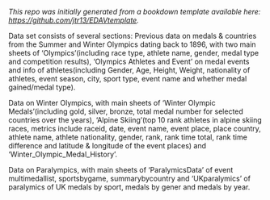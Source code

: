 

*This repo was initially generated from a bookdown template available here: https://github.com/jtr13/EDAVtemplate.*	

Data set consists of several sections:
Previous data on medals & countries from the Summer and Winter Olympics dating back to 1896, with two main sheets of ‘Olympics’(including race type, athlete name, gender, medal type and competition results), ‘Olympics Athletes and Event’ on medal events and info of athletes(including Gender, Age, Height, Weight, nationality of athletes, event season, city, sport type, event name and whether medal gained/medal type).

Data on Winter Olympics, with main sheets of ‘Winter Olympic Medals’(including gold, silver, bronze, total medal number for selected countries over the years), ‘Alpine Skiing’(top 10 rank athletes in alpine skiing races, metrics include raceid, date, event name, event place, place country, athlete name, athlete nationality, gender, rank, rank time total, rank time difference and latitude & longitude of the event places) and ‘Winter_Olympic_Medal_History’.

Data on Paralympics, with main sheets of ‘ParalymicsData’ of event multimedallist, sportsbygame, summarybycountry and ‘UKparalymics’ of paralymics of UK medals by sport, medals by gener and medals by year.


